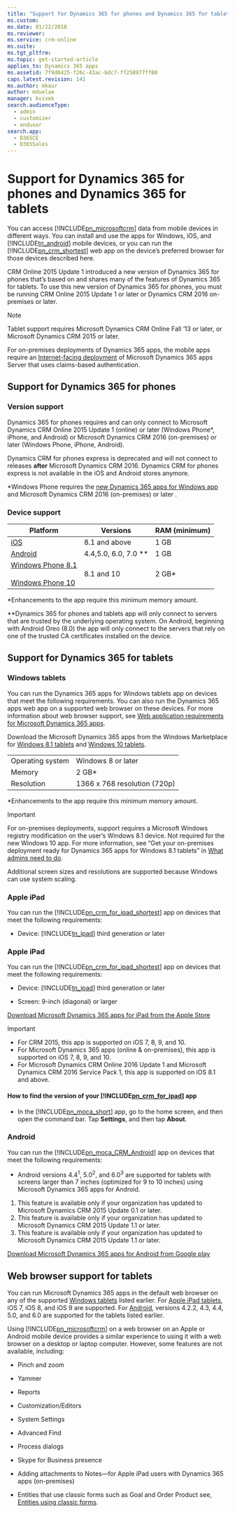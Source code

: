 ```yaml
---
title: "Support for Dynamics 365 for phones and Dynamics 365 for tablets | MicrosoftDocs"
ms.custom:
ms.date: 01/22/2018
ms.reviewer:
ms.service: crm-online
ms.suite:
ms.tgt_pltfrm:
ms.topic: get-started-article
applies_to: Dynamics 365 apps
ms.assetid: 7f9d8425-f26c-43ac-bdc7-ff258977ff80
caps.latest.revision: 141
ms.author: mkaur
author: mduelae
manager: kvivek
search.audienceType:
  - admin
  - customizer
  - enduser
search.app:
  - D365CE
  - D365Sales
---
```

# Support for Dynamics 365 for phones and Dynamics 365 for tablets

You can access [!INCLUDE[pn_microsoftcrm](../../../includes/pn-microsoftcrm.md)] data from mobile devices in different ways. You can install and use the apps for Windows, iOS, and [!INCLUDE[tn_android](../../../includes/tn-android.md)] mobile devices, or you can run the [!INCLUDE[pn_crm_shortest](../../../includes/pn-crm-shortest.md)] web app on the device’s preferred browser for those devices described here.

CRM Online 2015 Update 1 introduced a new version of Dynamics 365 for phones that’s based on and shares many of the features of Dynamics 365 for tablets. To use this new version of Dynamics 365 for phones, you must be running CRM Online 2015 Update 1 or later or Dynamics CRM 2016 on-premises or later.

> [!NOTE]
> Tablet support requires Microsoft Dynamics CRM Online Fall ‘13 or later, or Microsoft Dynamics CRM 2015 or later.
>
> For on-premises deployments of Dynamics 365 apps, the mobile apps require an [Internet-facing deployment](https://technet.microsoft.com/library/dn609803.aspx) of Microsoft Dynamics 365 apps Server that uses claims-based authentication.

<a name="BKMK_CRMforPhones"></a>

## Support for Dynamics 365 for phones

### Version support

Dynamics 365 for phones requires and can only connect to Microsoft Dynamics CRM Online 2015 Update 1 (online) or later (Windows Phone*, iPhone, and Android) or Microsoft Dynamics CRM 2016 (on-premises) or later (Windows Phone, iPhone, Android).

Dynamics CRM for phones express is deprecated and will not connect to releases **after** Microsoft Dynamics CRM 2016. Dynamics CRM for phones express is not available in the iOS and Android stores anymore.

*Windows Phone requires the [new Dynamics 365 apps for Windows app](https://go.microsoft.com/fwlink/p/?LinkID=799909) and Microsoft Dynamics CRM 2016 (on-premises) or later .
  
### Device support  
  
|Platform|Versions|RAM (minimum)|  
|--------------|--------------|---------------------|  
|[iOS](https://go.microsoft.com/fwlink/p/?LinkID=519213)|8.1 and above|1 GB|  
|[Android](https://go.microsoft.com/fwlink/p/?LinkID=519214)|4.4,5.0, 6.0, 7.0 **|1 GB|  
|[Windows Phone 8.1](https://go.microsoft.com/fwlink/p/?LinkId=519212)<br /><br /> [Windows Phone 10](https://go.microsoft.com/fwlink/p/?LinkID=799909)|8.1 and 10|2 GB*|  

*Enhancements to the app require this minimum memory amount.

**Dynamics 365 for phones and tablets app will only connect to servers that are trusted by the underlying operating system. On Android, beginning with Android Oreo (8.0) the app will only connect to the servers that rely on one of the trusted CA certificates installed on the device.

## Support for Dynamics 365 for tablets

### Windows tablets

 You can run the Dynamics 365 apps for Windows tablets app on devices that meet the following requirements. You can also run the Dynamics 365 apps web app on a supported web browser on these devices. For more information about web browser support, see [Web application requirements for Microsoft Dynamics 365 apps](https://technet.microsoft.com/library/hh699710.aspx).  
  
 Download the Microsoft Dynamics 365 apps from the Windows Marketplace for [Windows 8.1 tablets](https://go.microsoft.com/fwlink/p/?LinkID=392776) and [Windows 10 tablets](https://go.microsoft.com/fwlink/p/?LinkID=808734).  
  
|||  
|-|-|  
|Operating system|Windows 8 or later|  
|Memory|2 GB*|  
|Resolution|1366 x 768 resolution (720p)|  

*Enhancements to the app require this minimum memory amount.

> [!IMPORTANT]
> For on-premises deployments, support requires a Microsoft Windows registry modification on the user’s Windows 8.1 device. Not required for the new Windows 10 app. For more information, see “Get your on-premises deployment ready for Dynamics 365 apps for Windows 8.1 tablets” in [What admins need to do](support.md).
>
> Additional screen sizes and resolutions are supported because Windows can use system scaling.

<a name="BKMK_iPad"></a>

### Apple iPad
You can run the [!INCLUDE[pn_crm_for_ipad_shortest](../../../includes/pn-crm-for-ipad-shortest.md)] app on devices that meet the following requirements:

- Device: [!INCLUDE[tn_ipad](../../../includes/tn-ipad.md)] third generation or later

### Apple iPad  
You can run the [!INCLUDE[pn_crm_for_ipad_shortest](../../../includes/pn-crm-for-ipad-shortest.md)] app on devices that meet the following requirements:    
  
- Device: [!INCLUDE[tn_ipad](../../../includes/tn-ipad.md)] third generation or later  
  
- Screen: 9-inch (diagonal) or larger  
 
[Download Microsoft Dynamics 365 apps for iPad from the Apple Store](https://go.microsoft.com/fwlink/p/?LinkId=313327)

> [!IMPORTANT]
> - For CRM 2015, this app is supported on iOS 7, 8, 9, and 10.
> - For Microsoft Dynamics 365 apps (online & on-premises), this app is supported on iOS 7, 8, 9, and 10.
> - For Microsoft Dynamics CRM Online 2016 Update 1 and Microsoft Dynamics CRM 2016 Service Pack 1, this app is supported on iOS 8.1 and above.

#### How to find the version of your [!INCLUDE[pn_crm_for_ipad](../../../includes/pn-crm-for-ipad.md)] app

- In the [!INCLUDE[pn_moca_short](../../../includes/pn-moca-short.md)] app, go to the home screen, and then open the command bar. Tap **Settings**, and then tap **About**.

<a name="BKMK_Nexus"></a>

### Android
You can run the [!INCLUDE[pn_moca_CRM_Android](../../../includes/pn-moca-crm-android.md)] app on devices that meet the following requirements:

- Android versions 4.4<sup>1</sup>, 5.0<sup>2</sup>, and 6.0<sup>3</sup> are supported for tablets with screens larger than 7 inches (optimized for 9 to 10 inches) using Microsoft Dynamics 365 apps for Android.

1. This feature is available only if your organization has updated to Microsoft Dynamics CRM 2015 Update 0.1 or later.
2. This feature is available only if your organization has updated to Microsoft Dynamics CRM 2015 Update 1.1 or later.
3. This feature is available only if your organization has updated to Microsoft Dynamics CRM 2015 Update 1.1 or later.

[Download Microsoft Dynamics 365 apps for Android from Google play](https://go.microsoft.com/fwlink/p/?LinkID=392913)
  
<a name="BKMK_BrowserSupport"></a>   

## Web browser support for tablets  
You can run Microsoft Dynamics 365 apps in the default web browser on any of the supported [Windows tablets](https://technet.microsoft.com/library/dn531131.aspx#BKMK_Windows8) listed earlier. For [Apple iPad tablets](https://technet.microsoft.com/library/dn531131.aspx#BKMK_iPad), iOS 7, iOS 8, and iOS 9 are supported. For [Android](https://technet.microsoft.com/library/dn531131.aspx#BKMK_Nexus), versions 4.2.2, 4.3, 4.4, 5.0, and 6.0 are supported for the tablets listed earlier.
  
 Using [!INCLUDE[pn_microsoftcrm](../../../includes/pn-microsoftcrm.md)] on a web browser on an Apple or Android mobile device provides a similar experience to using it with a web browser on a desktop or laptop computer. However, some features are not available, including:  
  
-   Pinch and zoom  
  
-   Yammer 
  
-   Reports  
  
-   Customization/Editors  
  
-   System Settings  
  
-   Advanced Find  
  
-   Process dialogs  
  
-   Skype for Business presence  

- Adding attachments to Notes—for Apple iPad users with Dynamics 365 apps (on-premises)
  
-   Entities that use classic forms such as Goal and Order Product see, [Entities using classic forms](https://technet.microsoft.com/library/dn531143.aspx#BKMK_ClassicFormEntities).  
  
